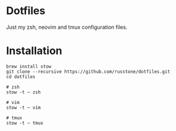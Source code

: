 # Dotfiles
Just my zsh, neovim and tmux configuration files.

# Installation
```
brew install stow
git clone --recursive https://github.com/russtone/dotfiles.git
cd dotfiles

# zsh
stow -t ~ zsh

# vim
stow -t ~ vim

# tmux
stow -t ~ tmux
```

